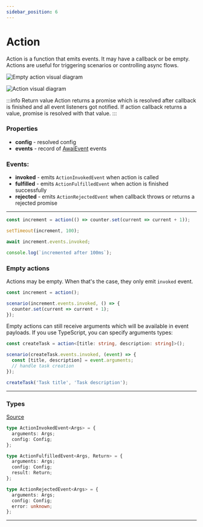 ```yaml
---
sidebar_position: 6
---
```


# Action

Action is a function that emits events. It may have a callback or be empty.
Actions are useful for triggering scenarios or controlling async flows.

![Empty action visual diagram](/diagrams/EmptyAction.svg "Empty action visual diagram")

![Action visual diagram](/diagrams/Action.svg "Action visual diagram")

:::info Return value
Action returns a promise which is resolved after callback is finished and all event listeners got notified. If action callback returns a value, promise is resolved with that value.
:::

### Properties

- **config** - resolved config
- **events** - record of [AwaiEvent](/awai-event) events

### Events:

- **invoked** - emits `ActionInvokedEvent` when action is called
- **fulfilled** - emits `ActionFulfilledEvent` when action is finished successfully
- **rejected** - emits `ActionRejectedEvent` when callback throws or returns a rejected promise

---

```ts title="Example action"
const increment = action(() => counter.set(current => current + 1));

setTimeout(increment, 100);

await increment.events.invoked;

console.log(`incremented after 100ms`);
```

### Empty actions

Actions may be empty. When that's the case, they only emit `invoked` event.

```ts title="Using empty actions to control scenarios"
const increment = action();

scenario(increment.events.invoked, () => {
  counter.set(current => current + 1);
});
```

Empty actions can still receive arguments which will be available in event payloads.
If you use TypeScript, you can specify arguments types:

```ts title="Passing arguments to an empty action in order to have better control over scenario"
const createTask = action<[title: string, description: string]>();

scenario(createTask.events.invoked, (event) => {
  const [title, description] = event.arguments;
  // handle task creation
});

createTask('Task title', 'Task description');
```

---

### Types

[Source](https://github.com/yuriyyakym/awai/blob/master/src/action/types.ts)

```ts
type ActionInvokedEvent<Args> = {
  arguments: Args;
  config: Config;
};

type ActionFulfilledEvent<Args, Return> = {
  arguments: Args;
  config: Config;
  result: Return;
};

type ActionRejectedEvent<Args> = {
  arguments: Args;
  config: Config;
  error: unknown;
};
```

---

